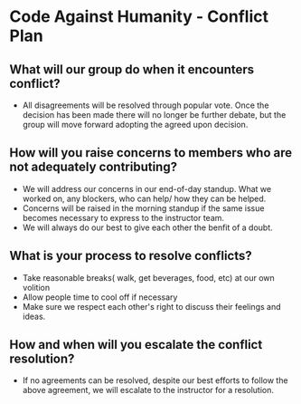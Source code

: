 # Code Against Humanity - Conflict Plan

## What will our group do when it encounters conflict?

- All disagreements will be resolved through popular vote. Once the decision has been made there will no longer be further debate, but the group will move forward adopting the agreed upon decision.

## How will you raise concerns to members who are not adequately contributing?

- We will address our concerns in our end-of-day standup. What we worked on, any blockers, who can help/ how they can be helped.
- Concerns will be raised in the morning standup if the same issue becomes necessary to express to the instructor team.
- We will always do our best to give each other the benfit of a doubt.

## What is your process to resolve conflicts?

- Take reasonable breaks( walk, get beverages, food, etc) at our own volition
- Allow people time to cool off if necessary
- Make sure we respect each other's right to discuss their feelings and ideas.

## How and when will you escalate the conflict resolution?

- If no agreements can be resolved, despite our best efforts to follow the above agreement, we will escalate to the instructor for a resolution.

